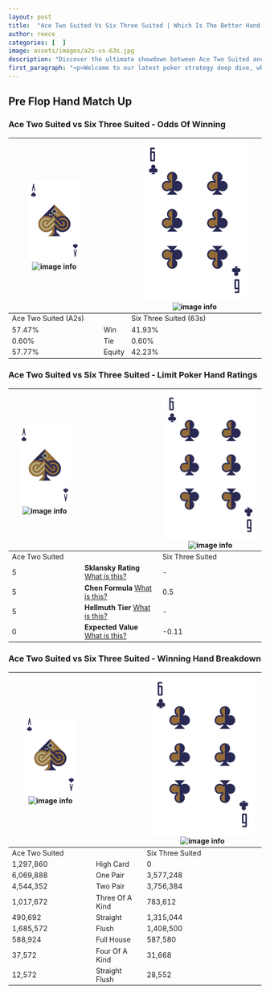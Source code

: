 ```yaml
---
layout: post
title:  "Ace Two Suited Vs Six Three Suited | Which Is The Better Hand In Poker? A Complete Guide"
author: reece
categories: [  ]
image: assets/images/a2s-vs-63s.jpg
description: "Discover the ultimate showdown between Ace Two Suited and Six Three Suited in poker! Uncover the odds, strategies, and scenarios where one hand triumphs over the other. Get ready to up your poker game with this thrilling analysis."
first_paragraph: "<p>Welcome to our latest poker strategy deep dive, where we're pitting two distinct hands against each other in a high-stakes showdown: Ace Two Suited vs Six Three Suited.</p><p>In the dynamic world of poker, every decision counts, and knowing which hand holds the upper hand is key to your success at the table.</p><p>In this article, we'll dissect these two hands, explore the scenarios where one dominates the other, and equip you with the knowledge to make strategic choices that can tip the odds in your favor.</p><p>Get ready to unravel the intriguing dynamics of these poker hands and elevate your game to new heights.</p>"
---
```




[comment]: # (sp0)

## Pre Flop Hand Match Up

<div class="table hand-ratings" markdown="1"> 



### Ace Two Suited vs Six Three Suited - Odds Of Winning


    
| ![image info](assets/images/hand1/A.png) ![image info](assets/images/hand1/2s.png) |  | ![image info](assets/images/hand2/6.png) ![image info](assets/images/hand2/3s.png) |
| -------- | -------- | -------- |
| Ace Two Suited (A2s) |  | Six Three Suited (63s) |
| 57.47% | Win | 41.93% |
| 0.60% | Tie | 0.60% |
| 57.77% | Equity | 42.23% |




[comment]: # (sp1)



### Ace Two Suited vs Six Three Suited - Limit Poker Hand Ratings


    
| ![image info](assets/images/hand1/A.png) ![image info](assets/images/hand1/2s.png) |  | ![image info](assets/images/hand2/6.png) ![image info](assets/images/hand2/3s.png) |
| -------- | -------- | -------- |
| Ace Two Suited |  | Six Three Suited |
| 5 | **Sklansky Rating** [What is this?](/sklansky-rating-explained) | - |
| 5 | **Chen Formula** [What is this?](/chen-formula-explained) | 0.5 |
| 5 | **Hellmuth Tier** [What is this?](/Hellmuth-tier-explained) | - |
| 0 | **Expected Value** [What is this?](/expected-value-explained) | -0.11 |




[comment]: # (sp2)



### Ace Two Suited vs Six Three Suited - Winning Hand Breakdown


    
| ![image info](assets/images/hand1/A.png) ![image info](assets/images/hand1/2s.png) |  | ![image info](assets/images/hand2/6.png) ![image info](assets/images/hand2/3s.png) |
| -------- | -------- | -------- |
| Ace Two Suited |  | Six Three Suited |
| 1,297,860 | High Card | 0 |
| 6,069,888 | One Pair | 3,577,248 |
| 4,544,352 | Two Pair | 3,756,384 |
| 1,017,672 | Three Of A Kind | 783,612 |
| 490,692 | Straight | 1,315,044 |
| 1,685,572 | Flush | 1,408,500 |
| 588,924 | Full House | 587,580 |
| 37,572 | Four Of A Kind | 31,668 |
| 12,572 | Straight Flush | 28,552 |




[comment]: # (sp3)



</div>

[comment]: # (sp4)



[comment]: # (sp5)

